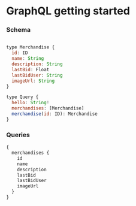 # GraphQL getting started

### Schema

```javascript

type Merchandise {
  id: ID
  name: String
  description: String
  lastBid: Float
  lastBidUser: String
  imageUrl: String
}

type Query {
  hello: String!
  merchandises: [Merchandise]
  merchandise(id: ID): Merchandise
}

```

### Queries

```javascript
{
  merchandises {
    id
    name
    description
    lastBid
    lastBidUser
    imageUrl
  }
}
```
